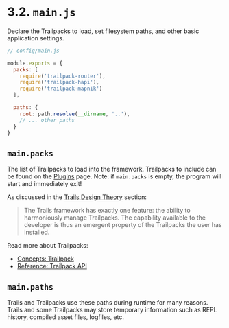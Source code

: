 # 3.2. `main.js`

Declare the Trailpacks to load, set filesystem paths, and other basic application settings.

```js
// config/main.js

module.exports = {
  packs: [
    require('trailpack-router'),
    require('trailpack-hapi'),
    require('trailpack-mapnik')
  ],

  paths: {
    root: path.resolve(__dirname, '..'),
    // ... other paths
  }
}
```

## `main.packs`

The list of Trailpacks to load into the framework. Trailpacks to include can be found on the [Plugins](http://trailsjs.io/plugins) page. Note: if `main.packs` is empty, the program will start and immediately exit!

As discussed in the [Trails Design Theory](../ref/theory.md) section:

> The Trails framework has exactly one feature: the ability to harmoniously manage Trailpacks.
> The capability available to the developer is thus an emergent property of the Trailpacks the user has installed. 

Read more about Trailpacks:
- [Concepts: Trailpack](../build/trailpack.md)
- [Reference: Trailpack API](../ref/trailpack.md)

## `main.paths`

Trails and Trailpacks use these paths during runtime for many reasons. Trails and some Trailpacks may store temporary information such as REPL history, compiled asset files, logfiles, etc.
